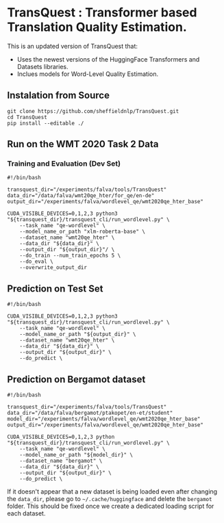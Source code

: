 # TransQuest : Transformer based Translation Quality Estimation. 

This is an updated version of TransQuest that:

- Uses the newest versions of the HuggingFace Transformers and Datasets libraries.
- Inclues models for Word-Level Quality Estimation.

## Instalation from Source

```
git clone https://github.com/sheffieldnlp/TransQuest.git
cd TransQuest
pip install --editable ./
```

## Run on the WMT 2020 Task 2 Data

### Training and Evaluation (Dev Set)

```
#!/bin/bash

transquest_dir="/experiments/falva/tools/TransQuest"
data_dir="/data/falva/wmt20qe_hter/for_qe/en-de"
output_dir="/experiments/falva/wordlevel_qe/wmt2020qe_hter_base"

CUDA_VISIBLE_DEVICES=0,1,2,3 python3 "${transquest_dir}/transquest_cli/run_wordlevel.py" \
    --task_name "qe-wordlevel" \
    --model_name_or_path "xlm-roberta-base" \
    --dataset_name "wmt20qe_hter" \
    --data_dir "${data_dir}" \
    --output_dir "${output_dir}"/ \
    --do_train --num_train_epochs 5 \
    --do_eval \
    --overwrite_output_dir

```
## Prediction on Test Set

```
#!/bin/bash

CUDA_VISIBLE_DEVICES=0,1,2,3 python3 "${transquest_dir}/transquest_cli/run_wordlevel.py" \
    --task_name "qe-wordlevel" \
    --model_name_or_path "${output_dir}" \
    --dataset_name "wmt20qe_hter" \
    --data_dir "${data_dir}" \
    --output_dir "${output_dir}" \
    --do_predict \
```

## Prediction on Bergamot dataset

```
#!/bin/bash

transquest_dir="/experiments/falva/tools/TransQuest"
data_dir="/data/falva/bergamot/ptakopet/en-et/student"
model_dir="/experiments/falva/wordlevel_qe/wmt2020qe_hter_base"
output_dir="/experiments/falva/wordlevel_qe/wmt2020qe_hter_base"

CUDA_VISIBLE_DEVICES=0,1,2,3 python "${transquest_dir}/transquest_cli/run_wordlevel.py" \
    --task_name "qe-wordlevel" \
    --model_name_or_path "${model_dir}" \
    --dataset_name "bergamot" \
    --data_dir "${data_dir}" \
    --output_dir "${output_dir}" \
    --do_predict \

```

If it doesn't appear that a new dataset is being loaded even after changing the `data_dir`, 
please go to `~/.cache/huggingface` and delete the `bergamot` folder. 
This should be fixed once we create a dedicated loading script for each dataset.
